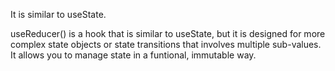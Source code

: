 It is similar to useState.

useReducer() is a hook that is similar to useState, but it is designed for more complex state objects or state transitions that involves
multiple sub-values. It allows you to manage state in a funtional, immutable way.